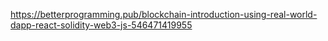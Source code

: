 https://betterprogramming.pub/blockchain-introduction-using-real-world-dapp-react-solidity-web3-js-546471419955